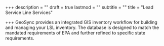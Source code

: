+++
description = ""
draft = true
lastmod = ""
subtitle = ""
title = "Lead Service Line Services"

+++
GeoSync provides an integrated GIS inventory workflow for building and managing your LSL inventory.  The database is designed to match the mandated requirements of EPA and further refined to specific state requirements.